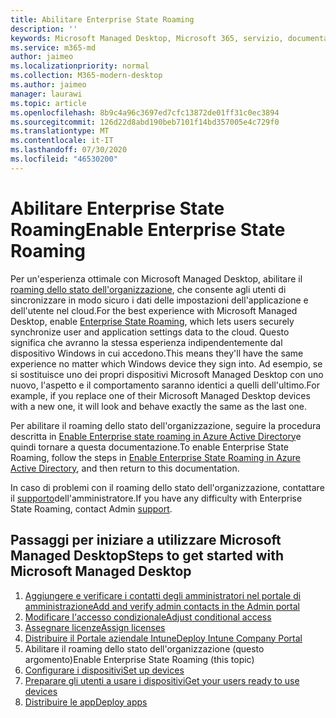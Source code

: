 ```yaml
---
title: Abilitare Enterprise State Roaming
description: ''
keywords: Microsoft Managed Desktop, Microsoft 365, servizio, documentazione
ms.service: m365-md
author: jaimeo
ms.localizationpriority: normal
ms.collection: M365-modern-desktop
ms.author: jaimeo
manager: laurawi
ms.topic: article
ms.openlocfilehash: 8b9c4a96c3697ed7cfc13872de01ff31c0ec3894
ms.sourcegitcommit: 126d22d8abd190beb7101f14bd357005e4c729f0
ms.translationtype: MT
ms.contentlocale: it-IT
ms.lasthandoff: 07/30/2020
ms.locfileid: "46530200"
---
```

# <a name="enable-enterprise-state-roaming"></a><span data-ttu-id="c21f6-103">Abilitare Enterprise State Roaming</span><span class="sxs-lookup"><span data-stu-id="c21f6-103">Enable Enterprise State Roaming</span></span>

<span data-ttu-id="c21f6-104">Per un'esperienza ottimale con Microsoft Managed Desktop, abilitare il [roaming dello stato dell'organizzazione](https://docs.microsoft.com/azure/active-directory/devices/enterprise-state-roaming-overview), che consente agli utenti di sincronizzare in modo sicuro i dati delle impostazioni dell'applicazione e dell'utente nel cloud.</span><span class="sxs-lookup"><span data-stu-id="c21f6-104">For the best experience with Microsoft Managed Desktop, enable [Enterprise State Roaming](https://docs.microsoft.com/azure/active-directory/devices/enterprise-state-roaming-overview), which lets users securely synchronize user and application settings data to the cloud.</span></span> <span data-ttu-id="c21f6-105">Questo significa che avranno la stessa esperienza indipendentemente dal dispositivo Windows in cui accedono.</span><span class="sxs-lookup"><span data-stu-id="c21f6-105">This means they'll have the same experience no matter which Windows device they sign into.</span></span> <span data-ttu-id="c21f6-106">Ad esempio, se si sostituisce uno dei propri dispositivi Microsoft Managed Desktop con uno nuovo, l'aspetto e il comportamento saranno identici a quelli dell'ultimo.</span><span class="sxs-lookup"><span data-stu-id="c21f6-106">For example, if you replace one of their Microsoft Managed Desktop devices with a new one, it will look and behave exactly the same as the last one.</span></span>

<span data-ttu-id="c21f6-107">Per abilitare il roaming dello stato dell'organizzazione, seguire la procedura descritta in [Enable Enterprise state roaming in Azure Active Directory](https://docs.microsoft.com/azure/active-directory/devices/enterprise-state-roaming-enable)e quindi tornare a questa documentazione.</span><span class="sxs-lookup"><span data-stu-id="c21f6-107">To enable Enterprise State Roaming, follow the steps in [Enable Enterprise State Roaming in Azure Active Directory](https://docs.microsoft.com/azure/active-directory/devices/enterprise-state-roaming-enable), and then return to this documentation.</span></span>

<span data-ttu-id="c21f6-108">In caso di problemi con il roaming dello stato dell'organizzazione, contattare il [supporto](../working-with-managed-desktop/admin-support.md)dell'amministratore.</span><span class="sxs-lookup"><span data-stu-id="c21f6-108">If you have any difficulty with Enterprise State Roaming, contact Admin [support](../working-with-managed-desktop/admin-support.md).</span></span>

## <a name="steps-to-get-started-with-microsoft-managed-desktop"></a><span data-ttu-id="c21f6-109">Passaggi per iniziare a utilizzare Microsoft Managed Desktop</span><span class="sxs-lookup"><span data-stu-id="c21f6-109">Steps to get started with Microsoft Managed Desktop</span></span>

1. [<span data-ttu-id="c21f6-110">Aggiungere e verificare i contatti degli amministratori nel portale di amministrazione</span><span class="sxs-lookup"><span data-stu-id="c21f6-110">Add and verify admin contacts in the Admin portal</span></span>](add-admin-contacts.md)
2. [<span data-ttu-id="c21f6-111">Modificare l'accesso condizionale</span><span class="sxs-lookup"><span data-stu-id="c21f6-111">Adjust conditional access</span></span>](conditional-access.md)
3. [<span data-ttu-id="c21f6-112">Assegnare licenze</span><span class="sxs-lookup"><span data-stu-id="c21f6-112">Assign licenses</span></span>](assign-licenses.md)
4. [<span data-ttu-id="c21f6-113">Distribuire il Portale aziendale Intune</span><span class="sxs-lookup"><span data-stu-id="c21f6-113">Deploy Intune Company Portal</span></span>](company-portal.md)
5. <span data-ttu-id="c21f6-114">Abilitare il roaming dello stato dell'organizzazione (questo argomento)</span><span class="sxs-lookup"><span data-stu-id="c21f6-114">Enable Enterprise State Roaming (this topic)</span></span>
6. [<span data-ttu-id="c21f6-115">Configurare i dispositivi</span><span class="sxs-lookup"><span data-stu-id="c21f6-115">Set up devices</span></span>](set-up-devices.md)
7. [<span data-ttu-id="c21f6-116">Preparare gli utenti a usare i dispositivi</span><span class="sxs-lookup"><span data-stu-id="c21f6-116">Get your users ready to use devices</span></span>](get-started-devices.md)
8. [<span data-ttu-id="c21f6-117">Distribuire le app</span><span class="sxs-lookup"><span data-stu-id="c21f6-117">Deploy apps</span></span>](deploy-apps.md)

